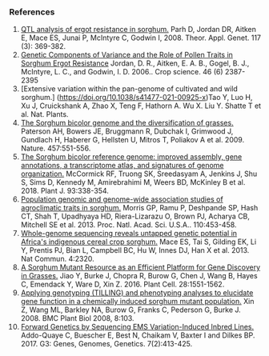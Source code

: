 ### References
1. [QTL analysis of ergot resistance in sorghum.](https://link.springer.com/article/10.1007/s00122-008-0781-8) Parh D, Jordan DR, Aitken E, Mace ES, Junai P, McIntyre C, Godwin I, 2008. Theor. Appl. Genet. 117 (3): 369-382.
2. [Genetic Components of Variance and the Role of Pollen Traits in Sorghum Ergot Resistance]( https://acsess.onlinelibrary.wiley.com/doi/full/10.2135/cropsci2005.12.0476) Jordan, D. R., Aitken, E. A. B., Gogel, B. J., McIntyre, L. C., and Godwin, I. D. 2006.. Crop science. 46 (6) 2387-2395
3. [Extensive variation within the pan-genome of cultivated and wild sorghum.] (https://doi.org/10.1038/s41477-021-00925-x)Tao Y, Luo H, Xu J, Cruickshank A, Zhao X, Teng F, Hathorn A. Wu X. Liu Y. Shatte T et al. Nat. Plants.
4. [The Sorghum bicolor genome and the diversification of grasses.](http://doi.org/10.1038/nature07723) Paterson AH, Bowers JE, Bruggmann R, Dubchak I, Grimwood J, Gundlach H, Haberer G, Hellsten U, Mitros T, Poliakov A et al. 2009. Nature. 457:551-556.
5. [The Sorghum bicolor reference genome: improved assembly, gene annotations, a transcriptome atlas, and signatures of genome organization.](http://doi.org/10.1111/tpj.13781) McCormick RF, Truong SK, Sreedasyam A, Jenkins J, Shu S, Sims D, Kennedy M, Amirebrahimi M, Weers BD, McKinley B et al. 2018. Plant J. 93:338-354.
6. [Population genomic and genome-wide association studies of agroclimatic traits in sorghum.](http://doi.org/10.1073/pnas.1215985110) Morris GP, Ramu P, Deshpande SP, Hash CT, Shah T, Upadhyaya HD, Riera-Lizarazu O, Brown PJ, Acharya CB, Mitchell SE et al. 2013. Proc. Natl. Acad. Sci. U.S.A.. 110:453-458.
7. [Whole-genome sequencing reveals untapped genetic potential in Africa's indigenous cereal crop sorghum.](http://doi.org/10.1038/ncomms3320) Mace ES, Tai S, Gilding EK, Li Y, Prentis PJ, Bian L, Campbell BC, Hu W, Innes DJ, Han X et al. 2013. Nat Commun. 4:2320.
8. [A Sorghum Mutant Resource as an Efficient Platform for Gene Discovery in Grasses.](http://doi.org/10.1105/tpc.16.00373) Jiao Y, Burke J, Chopra R, Burow G, Chen J, Wang B, Hayes C, Emendack Y, Ware D, Xin Z. 2016. Plant Cell. 28:1551-1562.
9. [Applying genotyping (TILLING) and phenotyping analyses to elucidate gene function in a chemically induced sorghum mutant population.](http://doi.org/10.1186/1471-2229-8-103) Xin Z, Wang ML, Barkley NA, Burow G, Franks C, Pederson G, Burke J. 2008. BMC Plant Biol 2008, 8:103.
10. [Forward Genetics by Sequencing EMS Variation-Induced Inbred Lines.](http://doi.org/10.1534/g3.116.029660) Addo-Quaye C, Buescher E, Best N, Chaikam V, Baxter I and Dilkes BP. 2017. G3: Genes, Genomes, Genetics. 7(2):413-425.
